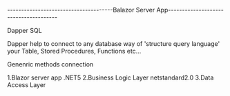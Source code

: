 ﻿--------------------------------------Balazor Server App--------------------------------------

Dapper SQL

Dapper help to connect to any database way of 'structure query language' your Table, Stored Procedures, Functions etc...

Genenric methods connection

1.Blazor server app .NET5
2.Business Logic Layer netstandard2.0
3.Data Access Layer
